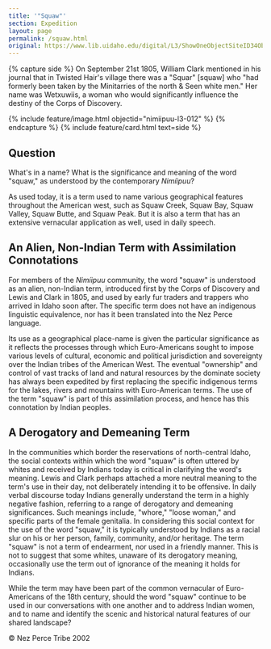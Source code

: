```yaml
---
title: '"Squaw"'
section: Expedition
layout: page
permalink: /squaw.html
original: https://www.lib.uidaho.edu/digital/L3/ShowOneObjectSiteID34ObjectID174.html
---
```


{% capture side %}
On September 21st 1805, William Clark mentioned in his journal that in Twisted Hair's village there was a "Squar" [squaw] who "had formerly been taken by the Minitarries of the north & Seen white men." Her name was Wetxuwiis, a woman who would significantly influence the destiny of the Corps of Discovery.

{% include feature/image.html objectid="nimiipuu-l3-012" %}
{% endcapture %}
{% include feature/card.html text=side %}

## Question 

What's in a name? What is the significance and meaning of the word "squaw," as understood by the contemporary _Nimíipuu_?

As used today, it is a term used to name various geographical features throughout the American west, such as Squaw Creek, Squaw Bay, Squaw Valley, Squaw Butte, and Squaw Peak. But it is also a term that has an extensive vernacular application as well, used in daily speech.

## An Alien, Non-Indian Term with Assimilation Connotations 

For members of the _Nimíipuu_ community, the word "squaw" is understood as an alien, non-Indian term, introduced first by the Corps of Discovery and Lewis and Clark in 1805, and used by early fur traders and trappers who arrived in Idaho soon after. The specific term does not have an indigenous linguistic equivalence, nor has it been translated into the Nez Perce language.

Its use as a geographical place-name is given the particular significance as it reflects the processes through which Euro-Americans sought to impose various levels of cultural, economic and political jurisdiction and sovereignty over the Indian tribes of the American West. The eventual "ownership" and control of vast tracks of land and natural resources by the dominate society has always been expedited by first replacing the specific indigenous terms for the lakes, rivers and mountains with Euro-American terms. The use of the term "squaw" is part of this assimilation process, and hence has this connotation by Indian peoples.

## A Derogatory and Demeaning Term

In the communities which border the reservations of north-central Idaho, the social contexts within which the word "squaw" is often uttered by whites and received by Indians today is critical in clarifying the word's meaning. Lewis and Clark perhaps attached a more neutral meaning to the term's use in their day, not deliberately intending it to be offensive. In daily verbal discourse today Indians generally understand the term in a highly negative fashion, referring to a range of derogatory and demeaning significances. Such meanings include, "whore," "loose woman," and specific parts of the female genitalia. In considering this social context for the use of the word "squaw," it is typically understood by Indians as a racial slur on his or her person, family, community, and/or heritage. The term "squaw" is not a term of endearment, nor used in a friendly manner. This is not to suggest that some whites, unaware of its derogatory meaning, occasionally use the term out of ignorance of the meaning it holds for Indians.

While the term may have been part of the common vernacular of Euro-Americans of the 18th century, should the word "squaw" continue to be used in our conversations with one another and to address Indian women, and to name and identify the scenic and historical natural features of our shared landscape?

© Nez Perce Tribe 2002
